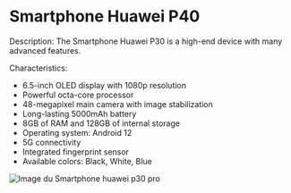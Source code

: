 # Smartphone Huawei P40

Description: The Smartphone Huawei P30 is a high-end device with many advanced features.

Characteristics:
- 6.5-inch OLED display with 1080p resolution
- Powerful octa-core processor
- 48-megapixel main camera with image stabilization
- Long-lasting 5000mAh battery
- 8GB of RAM and 128GB of internal storage
- Operating system: Android 12
- 5G connectivity
- Integrated fingerprint sensor
- Available colors: Black, White, Blue

![Image du Smartphone huawei p30 pro]([lien-de-l-image-smartphone.jpg](https://www.1001coques.fr/285170-thickbox_default/coque-personnalisee-huawei-p30-pro.jpg))